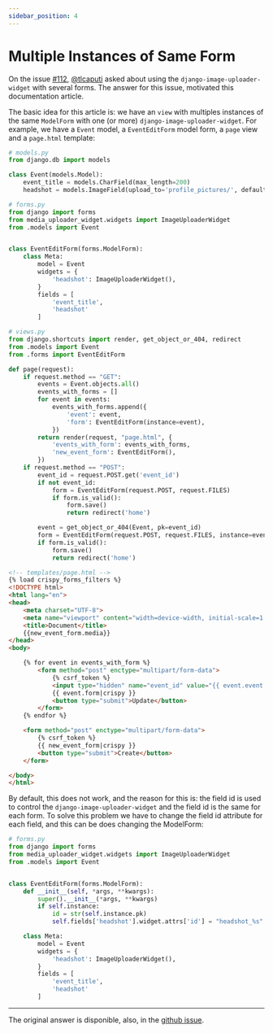 ```yaml
---
sidebar_position: 4
---
```


# Multiple Instances of Same Form

On the issue [#112](https://github.com/inventare/django-image-uploader-widget/issues/112), [@tlcaputi](https://github.com/tlcaputi) asked about using the `django-image-uploader-widget` with several forms. The answer for this issue, motivated this documentation article.

The basic idea for this article is: we have an `view` with multiples instances of the same `ModelForm` with one (or more) `django-image-uploader-widget`. For example, we have a `Event` model, a `EventEditForm` model form, a `page` view and a `page.html` template:

```python
# models.py
from django.db import models

class Event(models.Model):
    event_title = models.CharField(max_length=200)
    headshot = models.ImageField(upload_to='profile_pictures/', default='profile_pictures/default.jpg')
```

```python
# forms.py
from django import forms
from media_uploader_widget.widgets import ImageUploaderWidget
from .models import Event


class EventEditForm(forms.ModelForm):
    class Meta:
        model = Event
        widgets = {
            'headshot': ImageUploaderWidget(),
        }
        fields = [
            'event_title',
            'headshot'
        ]
```

```python
# views.py
from django.shortcuts import render, get_object_or_404, redirect
from .models import Event
from .forms import EventEditForm

def page(request):
    if request.method == "GET":
        events = Event.objects.all()
        events_with_forms = []
        for event in events:
            events_with_forms.append({
                'event': event,
                'form': EventEditForm(instance=event),
            })
        return render(request, "page.html", {
            'events_with_form': events_with_forms,
            'new_event_form': EventEditForm(),
        })
    if request.method == "POST":
        event_id = request.POST.get('event_id')
        if not event_id:
            form = EventEditForm(request.POST, request.FILES)
            if form.is_valid():
                form.save()
                return redirect('home')

        event = get_object_or_404(Event, pk=event_id)
        form = EventEditForm(request.POST, request.FILES, instance=event)
        if form.is_valid():
            form.save()
            return redirect('home')
```

```html
<!-- templates/page.html -->
{% load crispy_forms_filters %}
<!DOCTYPE html>
<html lang="en">
<head>
    <meta charset="UTF-8">
    <meta name="viewport" content="width=device-width, initial-scale=1.0">
    <title>Document</title>
    {{new_event_form.media}}
</head>
<body>

    {% for event in events_with_form %}
        <form method="post" enctype="multipart/form-data">
            {% csrf_token %}
            <input type="hidden" name="event_id" value="{{ event.event.id }}">
            {{ event.form|crispy }}
            <button type="submit">Update</button>
        </form>
    {% endfor %}

    <form method="post" enctype="multipart/form-data">
        {% csrf_token %}
        {{ new_event_form|crispy }}
        <button type="submit">Create</button>
    </form>

</body>
</html>
```

By default, this does not work, and the reason for this is: the field id is used to control the `django-image-uploader-widget` and the field id is the same for each form. To solve this problem we have to change the field id attribute for each field, and this can be does changing the ModelForm:

```python
# forms.py
from django import forms
from media_uploader_widget.widgets import ImageUploaderWidget
from .models import Event


class EventEditForm(forms.ModelForm):
    def __init__(self, *args, **kwargs):
        super().__init__(*args, **kwargs)
        if self.instance:
            id = str(self.instance.pk)
            self.fields['headshot'].widget.attrs['id'] = "headshot_%s" % id

    class Meta:
        model = Event
        widgets = {
            'headshot': ImageUploaderWidget(),
        }
        fields = [
            'event_title',
            'headshot'
        ]
```

---

The original answer is disponible, also, in the [github issue](https://github.com/inventare/django-image-uploader-widget/issues/112#issuecomment-1771635753).

